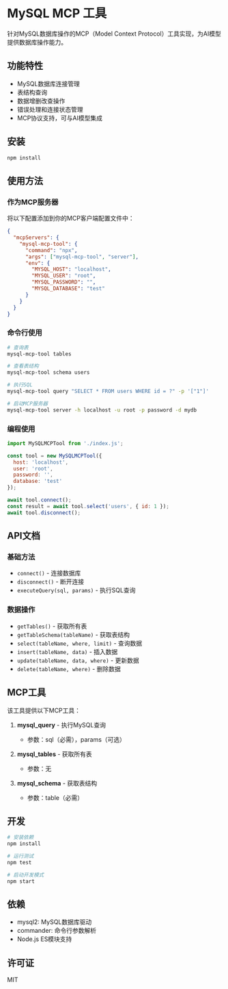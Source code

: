 # MySQL MCP 工具

针对MySQL数据库操作的MCP（Model Context Protocol）工具实现，为AI模型提供数据库操作能力。

## 功能特性

- MySQL数据库连接管理
- 表结构查询
- 数据增删改查操作
- 错误处理和连接状态管理
- MCP协议支持，可与AI模型集成

## 安装

```bash
npm install
```

## 使用方法

### 作为MCP服务器

将以下配置添加到你的MCP客户端配置文件中：

```json
{
  "mcpServers": {
    "mysql-mcp-tool": {
      "command": "npx",
      "args": ["mysql-mcp-tool", "server"],
      "env": {
        "MYSQL_HOST": "localhost",
        "MYSQL_USER": "root",
        "MYSQL_PASSWORD": "",
        "MYSQL_DATABASE": "test"
      }
    }
  }
}
```

### 命令行使用

```bash
# 查询表
mysql-mcp-tool tables

# 查看表结构
mysql-mcp-tool schema users

# 执行SQL
mysql-mcp-tool query "SELECT * FROM users WHERE id = ?" -p '["1"]'

# 启动MCP服务器
mysql-mcp-tool server -h localhost -u root -p password -d mydb
```

### 编程使用

```javascript
import MySQLMCPTool from './index.js';

const tool = new MySQLMCPTool({
  host: 'localhost',
  user: 'root',
  password: '',
  database: 'test'
});

await tool.connect();
const result = await tool.select('users', { id: 1 });
await tool.disconnect();
```

## API文档

### 基础方法
- `connect()` - 连接数据库
- `disconnect()` - 断开连接
- `executeQuery(sql, params)` - 执行SQL查询

### 数据操作
- `getTables()` - 获取所有表
- `getTableSchema(tableName)` - 获取表结构
- `select(tableName, where, limit)` - 查询数据
- `insert(tableName, data)` - 插入数据
- `update(tableName, data, where)` - 更新数据
- `delete(tableName, where)` - 删除数据

## MCP工具

该工具提供以下MCP工具：

1. **mysql_query** - 执行MySQL查询
   - 参数：sql（必需），params（可选）
   
2. **mysql_tables** - 获取所有表
   - 参数：无
   
3. **mysql_schema** - 获取表结构
   - 参数：table（必需）

## 开发

```bash
# 安装依赖
npm install

# 运行测试
npm test

# 启动开发模式
npm start
```

## 依赖

- mysql2: MySQL数据库驱动
- commander: 命令行参数解析
- Node.js ES模块支持

## 许可证

MIT